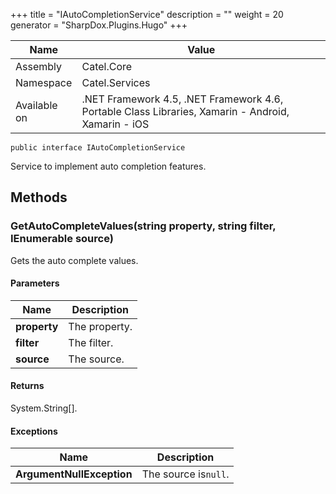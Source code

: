 

+++
title = "IAutoCompletionService" 
description = ""
weight = 20
generator = "SharpDox.Plugins.Hugo"
+++

Name|Value
---|---
Assembly|Catel.Core
Namespace|Catel.Services
Available on|.NET Framework 4.5, .NET Framework 4.6, Portable Class Libraries, Xamarin - Android, Xamarin - iOS

```
public interface IAutoCompletionService
```

Service to implement auto completion features.

## Methods

### GetAutoCompleteValues(string property, string filter, IEnumerable source)

Gets the auto complete values.

#### Parameters

Name|Description
---|---
**property**|The property.
**filter**|The filter.
**source**|The source.

#### Returns

System.String[].

#### Exceptions

Name|Description
---|---
**ArgumentNullException**|The source is`null`.

